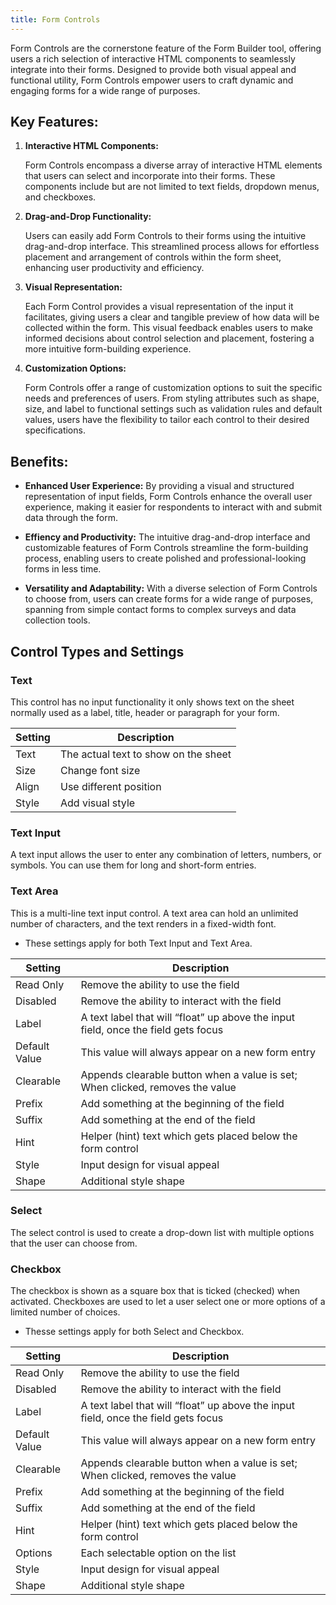 ```yaml
---
title: Form Controls
---
```


Form Controls are the cornerstone feature of the Form Builder tool, offering users a rich selection of interactive HTML components to seamlessly integrate into their forms. Designed to provide both visual appeal and functional utility, Form Controls empower users to craft dynamic and engaging forms for a wide range of purposes.

## Key Features:

1. **Interactive HTML Components:**

    Form Controls encompass a diverse array of interactive HTML elements that users can select and incorporate into their forms. These components include but are not limited to text fields, dropdown menus, and checkboxes.

2. **Drag-and-Drop Functionality:**

    Users can easily add Form Controls to their forms using the intuitive drag-and-drop interface. This streamlined process allows for effortless placement and arrangement of controls within the form sheet, enhancing user productivity and efficiency.

3. **Visual Representation:**

    Each Form Control provides a visual representation of the input it facilitates, giving users a clear and tangible preview of how data will be collected within the form. This visual feedback enables users to make informed decisions about control selection and placement, fostering a more intuitive form-building experience.

4. **Customization Options:**

    Form Controls offer a range of customization options to suit the specific needs and preferences of users. From styling attributes such as shape, size, and label to functional settings such as validation rules and default values, users have the flexibility to tailor each control to their desired specifications.

## Benefits:

- **Enhanced User Experience:** By providing a visual and structured representation of input fields, Form Controls enhance the overall user experience, making it easier for respondents to interact with and submit data through the form.

- **Effiency and Productivity:** The intuitive drag-and-drop interface and customizable features of Form Controls streamline the form-building process, enabling users to create polished and professional-looking forms in less time.

- **Versatility and Adaptability:** With a diverse selection of Form Controls to choose from, users can create forms for a wide range of purposes, spanning from simple contact forms to complex surveys and data collection tools.

## Control Types and Settings

### Text

This control has no input functionality it only shows text on the sheet normally used as a label, title, header or paragraph for your form.

| Setting    | Description                          |
| ---------- | ------------------------------------ |
| Text       | The actual text to show on the sheet |
| Size       | Change font size                     |
| Align      | Use different position               |
| Style      | Add visual style                     |

### Text Input

A text input allows the user to enter any combination of letters, numbers, or symbols. You can use them for long and short-form entries.

### Text Area

This is a multi-line text input control. A text area can hold an unlimited number of characters, and the text renders in a fixed-width font.

- These settings apply for both Text Input and Text Area.

| Setting         | Description                                                                         |
| --------------- | ----------------------------------------------------------------------------------- |
| Read Only       | Remove the ability to use the field                                                 |
| Disabled        | Remove the ability to interact with the field                                       |
| Label           | A text label that will “float” up above the input field, once the field gets focus  |
| Default Value   | This value will always appear on a new form entry                                   |
| Clearable       | Appends clearable button when a value is set; When clicked, removes the value       |
| Prefix          | Add something at the beginning of the field                                         |
| Suffix          | Add something at the end of the field                                               |
| Hint            | Helper (hint) text which gets placed below the form control                         |
| Style           | Input design for visual appeal                                                      |
| Shape           | Additional style shape                                                              |

### Select

The select control is used to create a drop-down list with multiple options that the user can choose from.

### Checkbox

The checkbox is shown as a square box that is ticked (checked) when activated. Checkboxes are used to let a user select one or more options of a limited number of choices.

- Thesse settings apply for both Select and Checkbox.

| Setting         | Description                                                                         |
| --------------- | ----------------------------------------------------------------------------------- |
| Read Only       | Remove the ability to use the field                                                 |
| Disabled        | Remove the ability to interact with the field                                       |
| Label           | A text label that will “float” up above the input field, once the field gets focus  |
| Default Value   | This value will always appear on a new form entry                                   |
| Clearable       | Appends clearable button when a value is set; When clicked, removes the value       |
| Prefix          | Add something at the beginning of the field                                         |
| Suffix          | Add something at the end of the field                                               |
| Hint            | Helper (hint) text which gets placed below the form control                         |
| Options         | Each selectable option on the list                                                  |
| Style           | Input design for visual appeal                                                      |
| Shape           | Additional style shape                                                              |